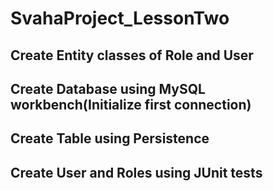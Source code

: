 # SvahaProject_LessonTwo
## Create Entity classes of Role and User
## Create Database using MySQL workbench(Initialize first connection)
## Create Table using Persistence
## Create User and Roles using JUnit tests
